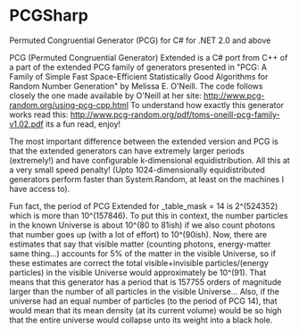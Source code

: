 # PCGSharp

Permuted Congruential Generator (PCG) for C# for .NET 2.0 and above

PCG (Permuted Congruential Generator) Extended is a C# port from C++ of a part of the extended PCG family of
generators presented in "PCG: A Family of Simple Fast Space-Efficient Statistically Good
Algorithms for Random Number Generation" by Melissa E. O'Neill. The code follows closely the one 
made available by O'Neill at her site: http://www.pcg-random.org/using-pcg-cpp.html 
To understand how exactly this generator works read this:
http://www.pcg-random.org/pdf/toms-oneill-pcg-family-v1.02.pdf its a fun read, enjoy!

The most important difference between the extended version and PCG is that the extended generators 
can have extremely larger periods (extremely!) and have configurable k-dimensional equidistribution.
All this at a very small speed penalty! (Upto 1024-dimensionally equidistributed generators perform 
faster than System.Random, at least on the machines I have access to).

Fun fact, the period of PCG Extended for _table_mask = 14 is 2^(524352) which is more than 10^(157846). To put this 
in context, the number particles in the known Universe is about 10^(80 to 81ish) if we also count photons
that number goes up (with a lot of effort) to 10^(90ish). Now, there are estimates that say that 
visible matter (counting photons, energy-matter same thing...) accounts for 5% of the matter in the
visible Universe, so if these estimates are correct the total visible+invisible particles/(energy particles)
in the visible Universe would approximately be 10^(91). That means that this generator has a period
that is 157755 orders of magnitude larger than the number of all particles in the visible Universe... 
Also, if the universe had an equal number of particles (to the period of PCG 14), that would mean that
its mean density (at its current volume) would be so high that the entire universe would collapse unto
its weight into a black hole.


